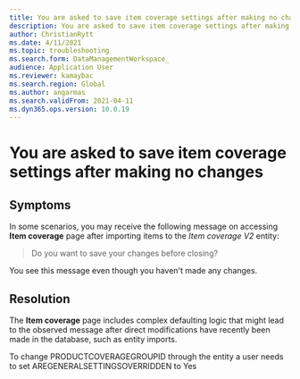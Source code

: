```yaml
---
title: You are asked to save item coverage settings after making no changes
description: You are asked to save item coverage settings after making no changes
author: ChristianRytt
ms.date: 4/11/2021
ms.topic: troubleshooting
ms.search.form: DataManagementWorkspace_
audience: Application User
ms.reviewer: kamaybac
ms.search.region: Global
ms.author: angarmas
ms.search.validFrom: 2021-04-11
ms.dyn365.ops.version: 10.0.19
---
```


# You are asked to save item coverage settings after making no changes

<!-- KFM: Missing KB number? -->

## Symptoms

In some scenarios, you may receive the following message on accessing **Item coverage** page after importing items to the *Item coverage V2* entity:

> Do you want to save your changes before closing?

You see this message even though you haven't made any changes.

## Resolution

The **Item coverage** page includes complex defaulting logic that might lead to the observed message after direct modifications have recently been made in the database, such as entity imports.

<!-- KFM: The following instruction is not clear. How/when/where do we do this? We normally should not use internal field names. Talk directly to the reader; don't tell them what "a user" needs to do. -->
To change PRODUCTCOVERAGEGROUPID through the entity a user needs to set AREGENERALSETTINGSOVERRIDDEN to Yes
